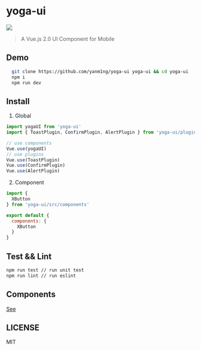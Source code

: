 # yoga-ui

![](https://travis-ci.org/yanm1ng/yoga-ui.svg?branch=develop)

> A Vue.js 2.0 UI Component for Mobile

## Demo

```bash
  git clone https://github.com/yanm1ng/yoga-ui yoga-ui && cd yoga-ui
  npm i
  npm run dev
```

## Install

1. Global
```javascript
import yogaUI from 'yoga-ui'
import { ToastPlugin, ConfirmPlugin, AlertPlugin } from 'yoga-ui/plugins'

// use components
Vue.use(yogaUI)
// use plugins
Vue.use(ToastPlugin)
Vue.use(ConfirmPlugin)
Vue.use(AlertPlugin)
```

2. Component
```javascript
import {
  XButton
} from 'yoga-ui/src/components'

export default {
  components: {
    XButton
  }
}
```

## Test && Lint

```bash
npm run test // run unit test
npm run lint // run eslint
```

## Components

[See](https://github.com/yanm1ng/yoga-ui/tree/master/src/components)

## LICENSE

MIT

